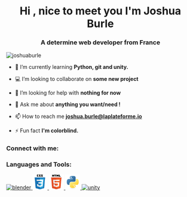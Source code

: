 <h1 align="center">Hi , nice to meet you I'm Joshua Burle</h1>
<h3 align="center">A determine web developer from France</h3>

<p align="left"> <img src="https://komarev.com/ghpvc/?username=joshuaburle&label=Profile%20views&color=0e75b6&style=flat" alt="joshuaburle" /> </p>

- 🌱 I’m currently learning **Python, git and unity.**

- 💻​ I’m looking to collaborate on **some new project**

- 🤝 I’m looking for help with **nothing for now**

- 💬 Ask me about **anything you want/need !**

- 📫 How to reach me **joshua.burle@laplateforme.io**

- ⚡ Fun fact **I'm colorblind.**

<h3 align="left">Connect with me:</h3>
<p align="left">
</p>

<h3 align="left">Languages and Tools:</h3>
<p align="left"> <a href="https://www.blender.org/" target="_blank" rel="noreferrer"> <img src="https://download.blender.org/branding/community/blender_community_badge_white.svg" alt="blender" width="40" height="40"/> </a> <a href="https://www.w3schools.com/css/" target="_blank" rel="noreferrer"> <img src="https://raw.githubusercontent.com/devicons/devicon/master/icons/css3/css3-original-wordmark.svg" alt="css3" width="40" height="40"/> </a> <a href="https://www.w3.org/html/" target="_blank" rel="noreferrer"> <img src="https://raw.githubusercontent.com/devicons/devicon/master/icons/html5/html5-original-wordmark.svg" alt="html5" width="40" height="40"/> </a> <a href="https://www.python.org" target="_blank" rel="noreferrer"> <img src="https://raw.githubusercontent.com/devicons/devicon/master/icons/python/python-original.svg" alt="python" width="40" height="40"/> </a> <a href="https://unity.com/" target="_blank" rel="noreferrer"> <img src="https://www.vectorlogo.zone/logos/unity3d/unity3d-icon.svg" alt="unity" width="40" height="40"/> </a> </p>
